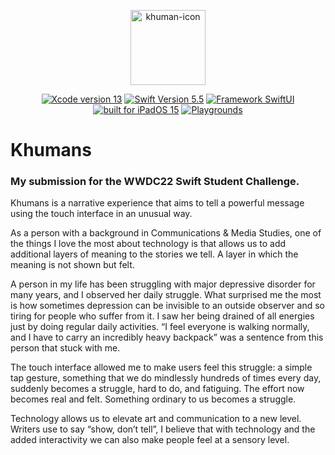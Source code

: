 <p align="center">
<img width="120" alt="khuman-icon" src="https://user-images.githubusercontent.com/36189306/165160462-9ad448ae-82a8-419f-b33e-6bd79cff3a06.png">
</p>

<p align="center">
    <a href="#" alt="Xcode Version">
        <img src="https://img.shields.io/static/v1?label=XCode%20Version&message=13&color=brightgreen&logo=xcode" alt="Xcode version 13"></a>
    <a href="#" alt="Swift Version">
        <img src="https://img.shields.io/static/v1?label=Swift%20Version&message=5.5&color=brightgreen&logo=swift" alt="Swift Version 5.5"></a>
    <a href="#" alt="Framework SwiftUI">
        <img src="https://img.shields.io/static/v1?label=Framework&message=SwiftUI&color=brightgreen&logo=Swift" alt="Framework SwiftUI"></a>  
    <a href="#" alt="Built for iOS 15">
        <img src="https://img.shields.io/static/v1?label=Built%20for&message=iPadOS%2015&color=brightgreen" alt="built for iPadOS 15"></a>
    <a href="#" alt="Works with Swift Playgrounds">
        <img src="https://img.shields.io/static/v1?label=Works%20with&message=Swift%20Playgrounds&color=brightgreen&logo=Swift" alt="Playgrounds"></a>  			
</p>

# Khumans
### My submission for the WWDC22 Swift Student Challenge.

Khumans is a narrative experience that aims to tell a powerful message using the touch interface in an unusual way. 

As a person with a background in Communications & Media Studies, one of the things I love the most about technology is that allows us to add additional layers of meaning to the stories we tell. A layer in which the meaning is not shown but felt.

A person in my life has been struggling with major depressive disorder for many years, and I observed her daily struggle. What surprised me the most is how sometimes depression can be invisible to an outside observer and so tiring for people who suffer from it. I saw her being drained of all energies just by doing regular daily activities. “I feel everyone is walking normally, and I have to carry an incredibly heavy backpack” was a sentence from this person that stuck with me.

The touch interface allowed me to make users feel this struggle: a simple tap gesture, something that we do mindlessly hundreds of times every day, suddenly becomes a struggle, hard to do, and fatiguing. The effort now becomes real and felt. Something ordinary to us becomes a struggle.

Technology allows us to elevate art and communication to a new level. Writers use to say “show, don’t tell”, I believe that with technology and the added interactivity we can also make people feel at a sensory level.
